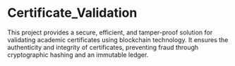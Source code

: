 # Certificate_Validation
This project provides a secure, efficient, and tamper-proof solution for validating academic certificates using blockchain technology. It ensures the authenticity and integrity of certificates, preventing fraud through cryptographic hashing and an immutable ledger.
